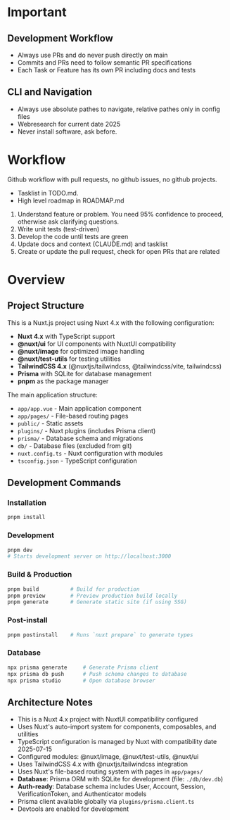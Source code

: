# Important

## Development Workflow
- Always use PRs and do never push directly on main
- Commits and PRs need to follow semantic PR specifications
- Each Task or Feature has its own PR including docs and tests   

## CLI and Navigation
- Always use absolute pathes to navigate, relative pathes only in config files
- Webresearch for current date 2025
- Never install software, ask before.

# Workflow

Github workflow with pull requests, no github issues, no github projects.
- Tasklist in TODO.md.
- High level roadmap in ROADMAP.md

1. Understand feature or problem. You need 95% confidence to proceed, otherwise ask clarifying questions.
2. Write unit tests (test-driven)
3. Develop the code until tests are green
4. Update docs and context (CLAUDE.md) and tasklist
5. Create or update the pull request, check for open PRs that are related

# Overview

## Project Structure

This is a Nuxt.js project using Nuxt 4.x with the following configuration:

- **Nuxt 4.x** with TypeScript support
- **@nuxt/ui** for UI components with NuxtUI compatibility
- **@nuxt/image** for optimized image handling
- **@nuxt/test-utils** for testing utilities
- **TailwindCSS 4.x** (@nuxtjs/tailwindcss, @tailwindcss/vite, tailwindcss)
- **Prisma** with SQLite for database management
- **pnpm** as the package manager

The main application structure:
- `app/app.vue` - Main application component
- `app/pages/` - File-based routing pages
- `public/` - Static assets
- `plugins/` - Nuxt plugins (includes Prisma client)
- `prisma/` - Database schema and migrations
- `db/` - Database files (excluded from git)
- `nuxt.config.ts` - Nuxt configuration with modules
- `tsconfig.json` - TypeScript configuration

## Development Commands

### Installation
```bash
pnpm install
```

### Development
```bash
pnpm dev
# Starts development server on http://localhost:3000
```

### Build & Production
```bash
pnpm build          # Build for production
pnpm preview        # Preview production build locally
pnpm generate       # Generate static site (if using SSG)
```

### Post-install
```bash
pnpm postinstall    # Runs `nuxt prepare` to generate types
```

### Database
```bash
npx prisma generate     # Generate Prisma client
npx prisma db push      # Push schema changes to database
npx prisma studio       # Open database browser
```

## Architecture Notes

- This is a Nuxt 4.x project with NuxtUI compatibility configured
- Uses Nuxt's auto-import system for components, composables, and utilities
- TypeScript configuration is managed by Nuxt with compatibility date 2025-07-15
- Configured modules: @nuxt/image, @nuxt/test-utils, @nuxt/ui
- Uses TailwindCSS 4.x with @nuxtjs/tailwindcss integration
- Uses Nuxt's file-based routing system with pages in `app/pages/`
- **Database**: Prisma ORM with SQLite for development (file: `./db/dev.db`)
- **Auth-ready**: Database schema includes User, Account, Session, VerificationToken, and Authenticator models
- Prisma client available globally via `plugins/prisma.client.ts`
- Devtools are enabled for development